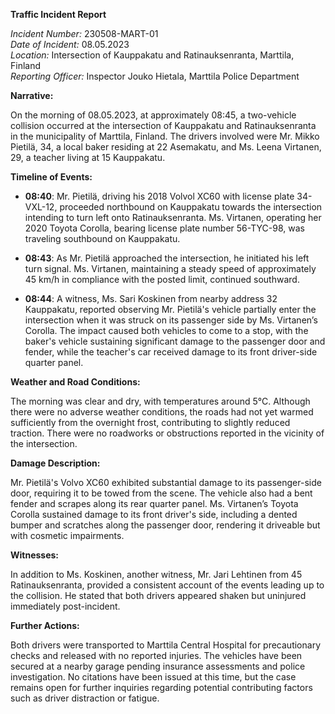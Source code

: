 **Traffic Incident Report**

*Incident Number:* 230508-MART-01  
*Date of Incident:* 08.05.2023  
*Location:* Intersection of Kauppakatu and Ratinauksenranta, Marttila, Finland  
*Reporting Officer:* Inspector Jouko Hietala, Marttila Police Department  

**Narrative:**

On the morning of 08.05.2023, at approximately 08:45, a two-vehicle collision occurred at the intersection of Kauppakatu and Ratinauksenranta in the municipality of Marttila, Finland. The drivers involved were Mr. Mikko Pietilä, 34, a local baker residing at 22 Asemakatu, and Ms. Leena Virtanen, 29, a teacher living at 15 Kauppakatu.

**Timeline of Events:**

- **08:40**: Mr. Pietilä, driving his 2018 Volvol XC60 with license plate 34-VXL-12, proceeded northbound on Kauppakatu towards the intersection intending to turn left onto Ratinauksenranta. Ms. Virtanen, operating her 2020 Toyota Corolla, bearing license plate number 56-TYC-98, was traveling southbound on Kauppakatu.

- **08:43**: As Mr. Pietilä approached the intersection, he initiated his left turn signal. Ms. Virtanen, maintaining a steady speed of approximately 45 km/h in compliance with the posted limit, continued southward.

- **08:44**: A witness, Ms. Sari Koskinen from nearby address 32 Kauppakatu, reported observing Mr. Pietilä's vehicle partially enter the intersection when it was struck on its passenger side by Ms. Virtanen’s Corolla. The impact caused both vehicles to come to a stop, with the baker's vehicle sustaining significant damage to the passenger door and fender, while the teacher's car received damage to its front driver-side quarter panel.

**Weather and Road Conditions:**

The morning was clear and dry, with temperatures around 5°C. Although there were no adverse weather conditions, the roads had not yet warmed sufficiently from the overnight frost, contributing to slightly reduced traction. There were no roadworks or obstructions reported in the vicinity of the intersection.

**Damage Description:**

Mr. Pietilä's Volvo XC60 exhibited substantial damage to its passenger-side door, requiring it to be towed from the scene. The vehicle also had a bent fender and scrapes along its rear quarter panel. Ms. Virtanen’s Toyota Corolla sustained damage to its front driver's side, including a dented bumper and scratches along the passenger door, rendering it driveable but with cosmetic impairments.

**Witnesses:**

In addition to Ms. Koskinen, another witness, Mr. Jari Lehtinen from 45 Ratinauksenranta, provided a consistent account of the events leading up to the collision. He stated that both drivers appeared shaken but uninjured immediately post-incident.

**Further Actions:**

Both drivers were transported to Marttila Central Hospital for precautionary checks and released with no reported injuries. The vehicles have been secured at a nearby garage pending insurance assessments and police investigation. No citations have been issued at this time, but the case remains open for further inquiries regarding potential contributing factors such as driver distraction or fatigue.